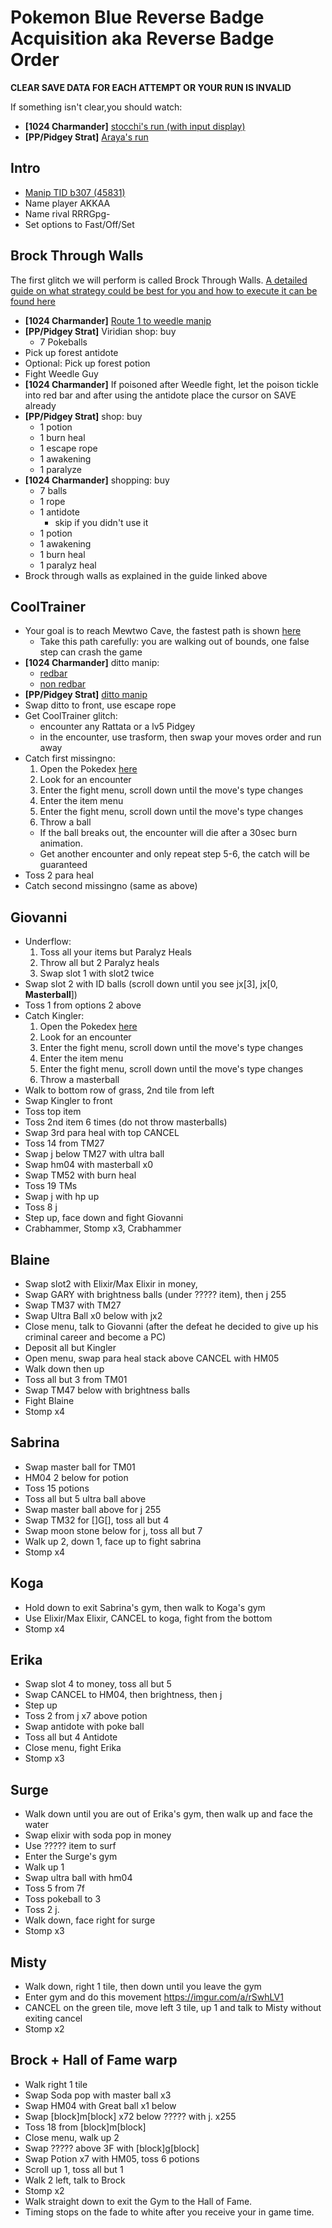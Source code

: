 # Pokemon Blue Reverse Badge Acquisition aka Reverse Badge Order
**CLEAR SAVE DATA FOR EACH ATTEMPT OR YOUR RUN IS INVALID**

If something isn't clear,you should watch:
  - **[1024 Charmander]** [stocchi's run (with input display)](https://youtu.be/jm6ZpCosUrY)
  - **[PP/Pidgey Strat]** [Araya's run](https://youtu.be/X9TnclhdQRg)

## Intro

- [Manip TID b307 (45831)](https://youtu.be/iH0kW5fd6XA)
- Name player AKKAA
- Name rival RRRGpg-
- Set options to Fast/Off/Set

## Brock Through Walls

The first glitch we will perform is called Brock Through Walls.
[A detailed guide on what strategy could be best for you and how to execute it can be found here](resources/Brock-Through-Walls-Guide.md)

- **[1024 Charmander]** [Route 1 to weedle manip](https://www.youtube.com/watch?v=ZbAv0m19v9g)
- **[PP/Pidgey Strat]** Viridian shop: buy
  - 7 Pokeballs
- Pick up forest antidote
- Optional: Pick up forest potion
- Fight Weedle Guy
- **[1024 Charmander]** If poisoned after Weedle fight, let the poison tickle into red bar and after using the antidote place the cursor on SAVE already
- **[PP/Pidgey Strat]** shop: buy
  - 1 potion
  - 1 burn heal
  - 1 escape rope
  - 1 awakening
  - 1 paralyze
- **[1024 Charmander]** shopping: buy
  - 7 balls
  - 1 rope
  - 1 antidote
    - skip if you didn't use it
  - 1 potion
  - 1 awakening
  - 1 burn heal
  - 1 paralyz heal
- Brock through walls as explained in the guide linked above

## CoolTrainer

- Your goal is to reach Mewtwo Cave, the fastest path is shown [here](https://youtu.be/7jT0nZStQNU)
  - Take this path carefully: you are walking out of bounds, one false step can crash the game
- **[1024 Charmander]** ditto manip:
  - [redbar](https://www.youtube.com/watch?v=zofvpQK4dFQ)
  - [non redbar](https://www.youtube.com/watch?v=aIE01IgqhFw&list=PLFAPrbMDJZ2LS1c8W46jPxlMB5QQpyKMv&index=4)
- **[PP/Pidgey Strat]** [ditto manip](https://youtu.be/alE01lgqhFw)
- Swap ditto to front, use escape rope
- Get CoolTrainer glitch:
  - encounter any Rattata or a lv5 Pidgey
  - in the encounter, use trasform, then swap your moves order and run away
- Catch first missingno:
  1. Open the Pokedex [here](https://www.gunnermaniac.com/pokeworld?map=1#64/221)
  2. Look for an encounter
  3. Enter the fight menu, scroll down until the move's type changes
  4. Enter the item menu
  5. Enter the fight menu, scroll down until the move's type changes
  6. Throw a ball
    - If the ball breaks out, the encounter will die after a 30sec burn animation.
    - Get another encounter and only repeat step 5-6, the catch will be guaranteed
- Toss 2 para heal
- Catch second missingno (same as above)

## Giovanni

- Underflow:
  1. Toss all your items but Paralyz Heals
  2. Throw all but 2 Paralyz heals
  3. Swap slot 1 with slot2 twice
- Swap slot 2 with ID balls (scroll down until you see jx[3], jx[0, **Masterball**])
- Toss 1 from options 2 above
- Catch Kingler:
  1. Open the Pokedex [here](https://www.gunnermaniac.com/pokeworld?map=1#65/221)
  2. Look for an encounter
  3. Enter the fight menu, scroll down until the move's type changes
  4. Enter the item menu
  5. Enter the fight menu, scroll down until the move's type changes
  6. Throw a masterball
- Walk to bottom row of grass, 2nd tile from left
- Swap Kingler to front
- Toss top item
- Toss 2nd item 6 times (do not throw masterballs)
- Swap 3rd para heal with top CANCEL
- Toss 14 from TM27
- Swap j below TM27 with ultra ball
- Swap hm04 with masterball x0
- Swap TM52 with burn heal
- Toss 19 TMs
- Swap j with hp up
- Toss 8 j
- Step up, face down and fight Giovanni
- Crabhammer, Stomp x3, Crabhammer

## Blaine

- Swap slot2 with Elixir/Max Elixir in money,
- Swap GARY with brightness balls (under ????? item), then j 255
- Swap TM37 with TM27
- Swap Ultra Ball x0 below with jx2
- Close menu, talk to Giovanni (after the defeat he decided to give up his criminal career and become a PC)
- Deposit all but Kingler
- Open menu, swap para heal stack above CANCEL with HM05
- Walk down then up
- Toss all but 3 from TM01
- Swap TM47 below with brightness balls
- Fight Blaine
- Stomp x4

## Sabrina

- Swap master ball for TM01
- HM04 2 below for potion
- Toss 15 potions
- Toss all but 5 ultra ball above
- Swap master ball above for j 255
- Swap TM32 for []G[], toss all but 4
- Swap moon stone below for j, toss all but 7
- Walk up 2, down 1, face up to fight sabrina
- Stomp x4

## Koga

- Hold down to exit Sabrina's gym, then walk to Koga's gym
- Use Elixir/Max Elixir, CANCEL to koga, fight from the bottom
- Stomp x4

## Erika

- Swap slot 4 to money, toss all but 5
- Swap CANCEL to HM04, then brightness, then j
- Step up
- Toss 2 from j x7 above potion
- Swap antidote with poke ball
- Toss all but 4 Antidote
- Close menu, fight Erika
- Stomp x3

## Surge

- Walk down until you are out of Erika's gym, then walk up and face the water
- Swap elixir with soda pop in money
- Use ????? item to surf
- Enter the Surge's gym
- Walk up 1
- Swap ultra ball with hm04
- Toss 5 from 7f
- Toss pokeball to 3
- Toss 2 j.
- Walk down, face right for surge
- Stomp x3

## Misty

- Walk down, right 1 tile, then down until you leave the gym
- Enter gym and do this movement <https://imgur.com/a/rSwhLV1>
- CANCEL on the green tile, move left 3 tile, up 1 and talk to Misty without exiting cancel
- Stomp x2

## Brock + Hall of Fame warp

- Walk right 1 tile
- Swap Soda pop with master ball x3
- Swap HM04 with Great ball x1 below
- Swap [block]m[block] x72 below ????? with j. x255
- Toss 18 from [block]m[block]
- Close menu, walk up 2
- Swap ????? above 3F with [block]g[block]
- Swap Potion x7 with HM05, toss 6 potions
- Scroll up 1, toss all but 1
- Walk 2 left, talk to Brock
- Stomp x2
- Walk straight down to exit the Gym to the Hall of Fame.
- Timing stops on the fade to white after you receive your in game time.
